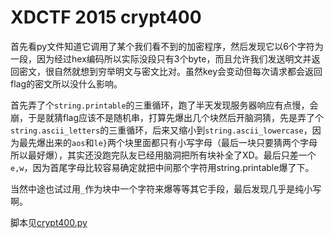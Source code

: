 # XDCTF 2015 crypt400

首先看py文件知道它调用了某个我们看不到的加密程序，然后发现它以6个字符为一段，因为经过hex编码所以实际没段只有3个byte，而且允许我们发送明文并返回密文，很自然就想到穷举明文与密文比对。虽然key会变动但每次请求都会返回flag的密文所以没什么影响。

首先弄了个`string.printable`的三重循环，跑了半天发现服务器响应有点慢，会崩，于是就猜flag应该不是随机串，打算先爆出几个块然后开脑洞猜，先是弄了个`string.ascii_letters`的三重循环，后来又缩小到`string.ascii_lowercase`，因为最先爆出来的`aos`和`le}`两个块里面都只有小写字母（最后一块只要猜两个字母所以最好爆），其实还没跑完队友已经用脑洞把所有块补全了XD。最后只差一个`e,w`，因为首尾字母比较容易确定就把中间那个字符用string.printable爆了下。

当然中途也试过用`_`作为块中一个字符来爆等等其它手段，最后发现几乎是纯小写啊。

脚本见[crypt400.py](./crypt400.py)